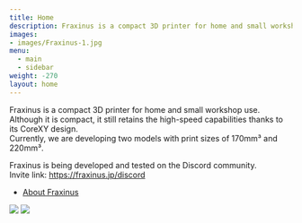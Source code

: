 ```yaml
---
title: Home
description: Fraxinus is a compact 3D printer for home and small workshop use.  
images:
- images/Fraxinus-1.jpg
menu:
  - main
  - sidebar
weight: -270
layout: home
---
```


Fraxinus is a compact 3D printer for home and small workshop use.  
Although it is compact, it still retains the high-speed capabilities thanks to its CoreXY design.  
Currently, we are developing two models with print sizes of 170mm³ and 220mm³.

Fraxinus is being developed and tested on the Discord community.  
Invite link: https://fraxinus.jp/discord

* [About Fraxinus](/en/about)

![](/images/Fraxinus1k.jpg)
![](/images/Fraxinus3e.jpg)